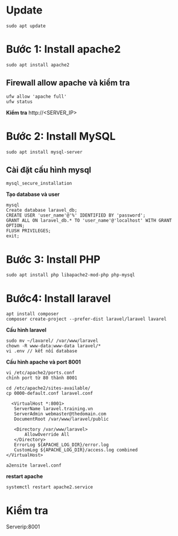 # Update
```
sudo apt update
```

# Bước 1: Install apache2
```
sudo apt install apache2
```

## Firewall allow apache và kiểm tra
```
ufw allow 'apache full'
ufw status
```
**Kiểm tra**
http://<SERVER_IP>

# Bước 2: Install MySQL
```
sudo apt install mysql-server
```
## Cài đặt cấu hình mysql
```
mysql_secure_installation
```
**Tạo database và user**
```
mysql
Create database laravel_db;
CREATE USER 'user_name'@'%' IDENTIFIED BY 'password';
GRANT ALL ON laravel_db.* TO 'user_name'@'localhost' WITH GRANT OPTION;
FLUSH PRIVILEGES;
exit;
```
# Bước 3: Install PHP
```
sudo apt install php libapache2-mod-php php-mysql
```
# Bước4: Install laravel
```
apt install composer
composer create-project --prefer-dist laravel/laravel lavarel
```
**Cấu hình laravel**
```
sudo mv ~/lavarel/ /var/www/laravel
chown -R www-data:www-data laravel/*
vi .env // kết nối database
```
**Cấu hình apache và port 8001**
```
vi /etc/apache2/ports.conf
chỉnh port từ 80 thành 8001
```
```
cd /etc/apache2/sites-available/
cp 0000-default.conf laravel.conf
```
```
  <VirtualHost *:8001>
   ServerName laravel.training.vn
   ServerAdmin webmaster@thedomain.com
   DocumentRoot /var/www/laravel/public

   <Directory /var/www/laravel>
       AllowOverride All
   </Directory>
   ErrorLog ${APACHE_LOG_DIR}/error.log
   CustomLog ${APACHE_LOG_DIR}/access.log combined
</VirtualHost>
```
```
a2ensite laravel.conf
```
**restart apache**
```
systemctl restart apache2.service
```

# Kiểm tra
Serverip:8001

